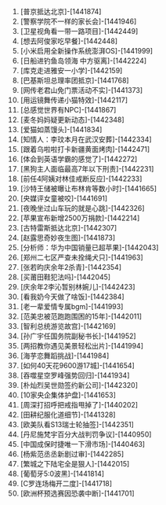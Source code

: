 
1. [普京抵达北京]-[1441874]
1. [警察学院不一样的家长会]-[1441946]
1. [卫星视角看一带一路项目]-[1442449]
1. [想去阿俊家吃早餐]-[1442448]
1. [小米启用全新操作系统澎湃OS]-[1441999]
1. [日船进钓鱼岛领海 中方驱离]-[1442224]
1. [库克走进雅安一小学]-[1442159]
1. [巴基斯坦总理率团抵京]-[1441768]
1. [网传老君山免门票活动不实]-[1441373]
1. [用运镜舞传递小猫特效]-[1442117]
1. [总感觉世界有NPC]-[1441867]
1. [麦冬妈妈疑更新动态]-[1442348]
1. [爱猫如蒸馒头]-[1441834]
1. [知情人：李玟本月在武汉安葬]-[1442334]
1. [跟着乌啦啦打卡新疆黄面烤肉]-[1442471]
1. [体会到英语学霸的感觉了]-[1442272]
1. [黑狗主人面临最高7年以下刑责]-[1442231]
1. [前任4阿姨对林佳戒断反应]-[1442233]
1. [沙特王储被曝让布林肯等数小时]-[1441665]
1. [央媒评女童被咬]-[1441691]
1. [夜晚坐过山车玩的就是心跳]-[1442326]
1. [苹果宣布新增2500万捐款]-[1442214]
1. [古特雷斯抵达北京]-[1442307]
1. [赵露思奇妙夜生图]-[1441873]
1. [分析师：华为中国销量已超苹果]-[1442043]
1. [郑州二七区严查未拴绳犬只]-[1441963]
1. [张若昀庆余年2杀青]-[1442354]
1. [买莆田鞋犯法吗]-[1442045]
1. [庆余年2李沁暂别林婉儿]-[1442423]
1. [看我奶今天做了啥饭]-[1442384]
1. [老一辈爱情专属bgm]-[1441993]
1. [范美忠被范跑跑围困的15年]-[1442011]
1. [智利总统游览故宫]-[1442169]
1. [孙广宇任国务院副秘书长]-[1441952]
1. [两招教你遇见美景轻松出片]-[1441994]
1. [海芋恋舞蹈挑战]-[1441984]
1. [如何40天花9600游17城]-[1441654]
1. [吞噬星空罗峰强势回归]-[1441934]
1. [朴灿烈吴世勋签约新公司]-[1442320]
1. [10家央企集体护盘]-[1441653]
1. [周深打招呼把戒指甩掉了]-[1440202]
1. [田耕纪服化道细节]-[1441328]
1. [欧美队看S13瑞士轮抽签]-[1442351]
1. [丹尼施梵宇百分大战判罚争议]-[1440950]
1. [中国成保时捷唯一下滑市场]-[1440463]
1. [杨紫范丞丞新剧过审]-[1442285]
1. [繁城之下陆宅全是狠人]-[1442015]
1. [葡萄牙5:0波黑]-[1441814]
1. [C罗连场梅开二度]-[1441718]
1. [欧洲杯预选赛因恐袭中断]-[1441701]